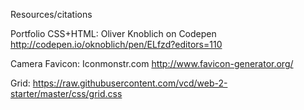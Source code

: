 Resources/citations

Portfolio CSS+HTML: Oliver Knoblich on Codepen http://codepen.io/oknoblich/pen/ELfzd?editors=110

Camera Favicon: Iconmonstr.com
                http://www.favicon-generator.org/
                
Grid: https://raw.githubusercontent.com/vcd/web-2-starter/master/css/grid.css